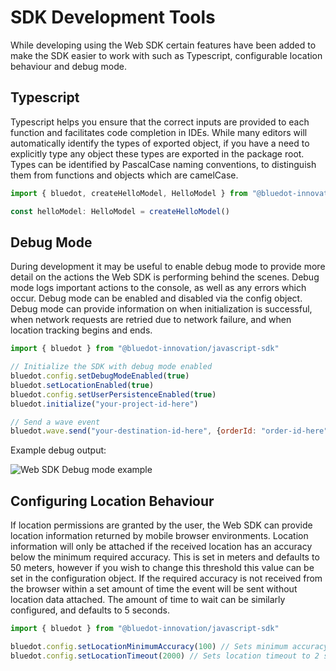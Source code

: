 SDK Development Tools
===========================

While developing using the Web SDK certain features have been added to make the SDK easier to work with such as Typescript, configurable location behaviour and debug mode.  

Typescript
----------

Typescript helps you ensure that the correct inputs are provided to each function and facilitates code completion in IDEs. While many editors will automatically identify the types of exported object, if you have a need to explicitly type any object these types are exported in the package root. Types can be identified by PascalCase naming conventions, to distinguish them from functions and objects which are camelCase.

```js
import { bluedot, createHelloModel, HelloModel } from "@bluedot-innovation/javascript-sdk"

const helloModel: HelloModel = createHelloModel()
```

Debug Mode
----------

During development it may be useful to enable debug mode to provide more detail on the actions the Web SDK is performing behind the scenes. Debug mode logs important actions to the console, as well as any errors which occur. Debug mode can be enabled and disabled via the config object. Debug mode can provide information on when initialization is successful, when network requests are retried due to network failure, and when location tracking begins and ends.

```js
import { bluedot } from "@bluedot-innovation/javascript-sdk"

// Initialize the SDK with debug mode enabled
bluedot.config.setDebugModeEnabled(true)
bluedot.setLocationEnabled(true)
bluedot.config.setUserPersistenceEnabled(true)
bluedot.initialize("your-project-id-here")

// Send a wave event
bluedot.wave.send("your-destination-id-here", {orderId: "order-id-here"})
```

Example debug output:

![Web SDK Debug mode example](https://docs.bluedot.io/wp-content/uploads/2021/05/8-debug-mode-1024x575.png)

Configuring Location Behaviour
------------------------------

If location permissions are granted by the user, the Web SDK can provide location information returned by mobile browser environments. Location information will only be attached if the received location has an accuracy below the minimum required accuracy. This is set in meters and defaults to 50 meters, however if you wish to change this threshold this value can be set in the configuration object. If the required accuracy is not received from the browser within a set amount of time the event will be sent without location data attached. The amount of time to wait can be similarly configured, and defaults to 5 seconds.

```js
import { bluedot } from "@bluedot-innovation/javascript-sdk"

bluedot.config.setLocationMinimumAccuracy(100) // Sets minimum accuracy to 100 meters
bluedot.config.setLocationTimeout(2000) // Sets location timeout to 2 seconds
```